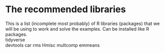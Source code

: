 # The recommended libraries
This is a list (incomplete most probably) of R libraries (packages) that we will be using to work and solve the examples. Can be installed like R packages.<br>
tidyverse<br>
devtools
car
rms
Hmisc
multcomp
emmeans
